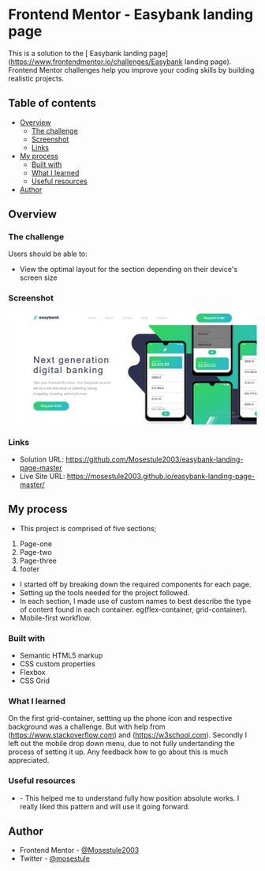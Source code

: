 # Frontend Mentor - Easybank landing page

This is a solution to the [ Easybank landing page](https://www.frontendmentor.io/challenges/Easybank landing page). Frontend Mentor challenges help you improve your coding skills by building realistic projects. 

## Table of contents

- [Overview](#overview)
  - [The challenge](#the-challenge)
  - [Screenshot](#screenshot)
  - [Links](#links)
- [My process](#my-process)
  - [Built with](#built-with)
  - [What I learned](#what-i-learned)
  - [Useful resources](#useful-resources)
- [Author](#author)

## Overview

### The challenge

Users should be able to:

- View the optimal layout for the section depending on their device's screen size

### Screenshot

![](./images/screenshot.png)

### Links

- Solution URL: https://github.com/Mosestule2003/easybank-landing-page-master
- Live Site URL: https://mosestule2003.github.io/easybank-landing-page-master/

## My process

- This project is comprised of five sections;
 1. Page-one
 2. Page-two
 3. Page-three
 5. footer
 - I started off by breaking down the required components for each page.
 - Setting up the tools needed for the project followed.
 - In each section, I made use of custom names to best describe the type of content found in each container. eg(flex-container, grid-container).
- Mobile-first workflow.

### Built with

- Semantic HTML5 markup
- CSS custom properties
- Flexbox
- CSS Grid

### What I learned

On the first grid-container, settting up the phone icon and respective background was a challenge. But with help from (https://www.stackoverflow.com) and (https://w3school.com). Secondly I left out the mobile drop down menu, due to not fully undertanding the process of setting it up. Any feedback how to go about this is much appreciated. 

### Useful resources

- [](https://www.stackoverflow.com) - This helped me to understand fully how position absolute works. I really liked this pattern and will use it going forward.

## Author

- Frontend Mentor - [@Mosestule2003](https://www.frontendmentor.io/profile/Mosestule2003)
- Twitter - [@mosestule](https://www.twitter.com/yourusername)
